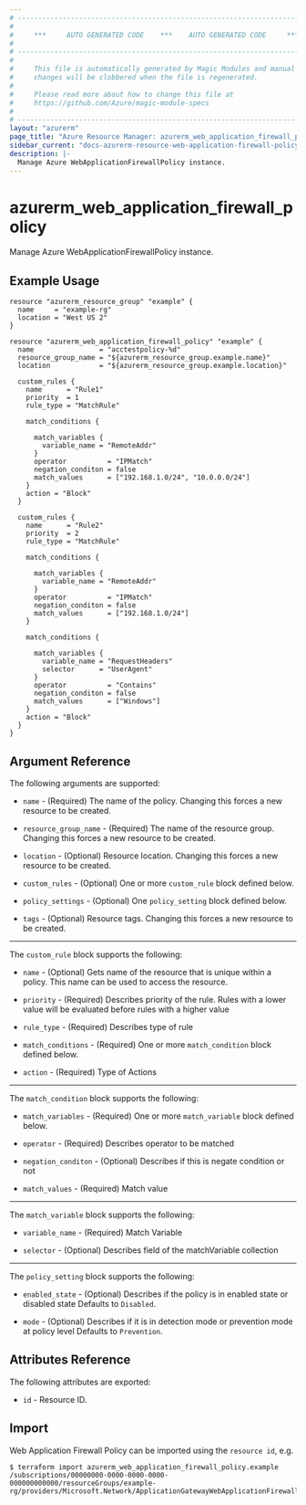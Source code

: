 ```yaml
---
# ----------------------------------------------------------------------------
#
#     ***     AUTO GENERATED CODE    ***    AUTO GENERATED CODE     ***
#
# ----------------------------------------------------------------------------
#
#     This file is automatically generated by Magic Modules and manual
#     changes will be clobbered when the file is regenerated.
#
#     Please read more about how to change this file at
#     https://github.com/Azure/magic-module-specs
#
# ----------------------------------------------------------------------------
layout: "azurerm"
page_title: "Azure Resource Manager: azurerm_web_application_firewall_policy"
sidebar_current: "docs-azurerm-resource-web-application-firewall-policy"
description: |-
  Manage Azure WebApplicationFirewallPolicy instance.
---
```


# azurerm_web_application_firewall_policy

Manage Azure WebApplicationFirewallPolicy instance.


## Example Usage

```hcl
resource "azurerm_resource_group" "example" {
  name     = "example-rg"
  location = "West US 2"
}

resource "azurerm_web_application_firewall_policy" "example" {
  name                = "acctestpolicy-%d"
  resource_group_name = "${azurerm_resource_group.example.name}"
  location            = "${azurerm_resource_group.example.location}"

  custom_rules {
    name      = "Rule1"
    priority  = 1
    rule_type = "MatchRule"

    match_conditions {

      match_variables {
        variable_name = "RemoteAddr"
      }
      operator          = "IPMatch"
      negation_conditon = false
      match_values      = ["192.168.1.0/24", "10.0.0.0/24"]
    }
    action = "Block"
  }

  custom_rules {
    name      = "Rule2"
    priority  = 2
    rule_type = "MatchRule"

    match_conditions {

      match_variables {
        variable_name = "RemoteAddr"
      }
      operator          = "IPMatch"
      negation_conditon = false
      match_values      = ["192.168.1.0/24"]
    }

    match_conditions {

      match_variables {
        variable_name = "RequestHeaders"
        selector      = "UserAgent"
      }
      operator          = "Contains"
      negation_conditon = false
      match_values      = ["Windows"]
    }
    action = "Block"
  }
}
```

## Argument Reference

The following arguments are supported:

* `name` - (Required) The name of the policy. Changing this forces a new resource to be created.

* `resource_group_name` - (Required) The name of the resource group. Changing this forces a new resource to be created.

* `location` - (Optional) Resource location. Changing this forces a new resource to be created.

* `custom_rules` - (Optional) One or more `custom_rule` block defined below.

* `policy_settings` - (Optional) One `policy_setting` block defined below.

* `tags` - (Optional) Resource tags. Changing this forces a new resource to be created.

---

The `custom_rule` block supports the following:

* `name` - (Optional) Gets name of the resource that is unique within a policy. This name can be used to access the resource.

* `priority` - (Required) Describes priority of the rule. Rules with a lower value will be evaluated before rules with a higher value

* `rule_type` - (Required) Describes type of rule

* `match_conditions` - (Required) One or more `match_condition` block defined below.

* `action` - (Required) Type of Actions


---

The `match_condition` block supports the following:

* `match_variables` - (Required) One or more `match_variable` block defined below.

* `operator` - (Required) Describes operator to be matched

* `negation_conditon` - (Optional) Describes if this is negate condition or not

* `match_values` - (Required) Match value


---

The `match_variable` block supports the following:

* `variable_name` - (Required) Match Variable

* `selector` - (Optional) Describes field of the matchVariable collection

---

The `policy_setting` block supports the following:

* `enabled_state` - (Optional) Describes if the policy is in enabled state or disabled state Defaults to `Disabled`.

* `mode` - (Optional) Describes if it is in detection mode  or prevention mode at policy level Defaults to `Prevention`.

## Attributes Reference

The following attributes are exported:

* `id` - Resource ID.


## Import

Web Application Firewall Policy can be imported using the `resource id`, e.g.

```shell
$ terraform import azurerm_web_application_firewall_policy.example /subscriptions/00000000-0000-0000-0000-000000000000/resourceGroups/example-rg/providers/Microsoft.Network/ApplicationGatewayWebApplicationFirewallPolicies/
```
